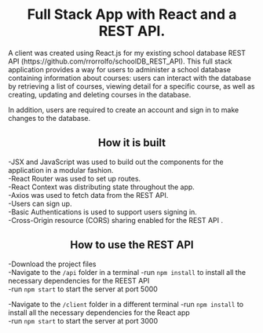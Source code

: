 <h1 align="center">Full Stack App with React and a REST API.</h1>
<p>A client was created using React.js for my existing school database REST API (https://github.com/rrorrolfo/schoolDB_REST_API). This full stack application provides a way for users to administer a school database containing information about courses: users can interact with the database by retrieving a list of courses, viewing detail for a specific course, as well as creating, updating and deleting courses in the database.</p>

<p>In addition, users are required to create an account and sign in to make changes to the database.</p>

<h2 align="center">How it is built</h2>
-JSX and JavaScript was used to build out the components for the application in a modular fashion.<br>
-React Router was used to set up routes.<br>
-React Context was distributing state throughout the app.<br>
-Axios was used to fetch data from the REST API.<br>
-Users can sign up.<br>
-Basic Authentications is used to support users signing in.<br>
-Cross-Origin resource (CORS) sharing enabled for the REST API .<br>

<h2 align="center">How to use the REST API</h2>

-Download the project files<br>
-Navigate to the `/api` folder in a terminal
-run `npm install` to install all the necessary dependencies for the REEST API<br>
-run `npm start` to start the server at port 5000<br>

-Navigate to the `/client` folder in a different terminal
-run `npm install` to install all the necessary dependencies for the React app<br>
-run `npm start` to start the server at port 3000<br>
